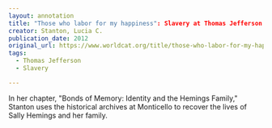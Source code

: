 ```yaml
---
layout: annotation
title: "Those who labor for my happiness": Slavery at Thomas Jefferson's Monticello
creator: Stanton, Lucia C.
publication_date: 2012
original_url: https://www.worldcat.org/title/those-who-labor-for-my-happiness-slavery-at-thomas-jeffersons-monticello/oclc/752471539
tags:
  - Thomas Jefferson
  - Slavery

---
```

In her chapter, "Bonds of Memory: Identity and the Hemings Family," Stanton uses the historical archives at Monticello to recover the lives of Sally Hemings and her family.  

